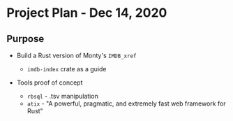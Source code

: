 # Project Plan - Dec 14, 2020

## Purpose

- Build a Rust version of Monty's `IMDB_xref`  
    - `imdb-index` crate as a guide

- Tools proof of concept
    - `rbsql` - .tsv manipulation
    - `atix` - "A powerful, pragmatic, and extremely fast web framework for Rust"